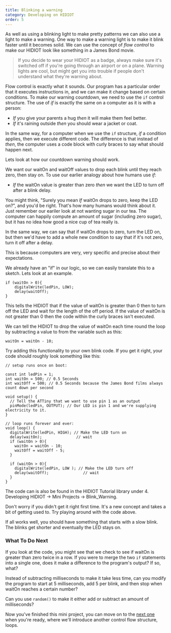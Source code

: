 ```yaml
---
title: Blinking a warning
category: Developing on HIDIOT
order: 5
---
```


As well as using a blinking light to make pretty patterns we can also use a light to make a warning. One way to make a warning light is to make it blink faster until it becomes solid. We can use the concept of *flow control* to make our HIDIOT look like something in a James Bond movie.

> If you decide to wear your HIDIOT as a badge, always make sure it's switched off if you're going through an airport or on a plane. Warning lights are cool, but might get you into trouble if people don't understand what they're warning about.

Flow control is exactly what it sounds. Our program has a particular order that it executes instructions in, and we can make it change based on certain conditions. To make our warning countdown, we need to use the ```if``` control structure. The use of *if* is exactly the same on a computer as it is with a person:

* *If* you give your parents a hug *then* it will make them feel better.
* *If* it's raining outside *then* you should wear a jacket or coat.

In the same way, for a computer when we use the ```if``` structure, *if* a condition applies, then we execute different code. The difference is that instead of *then*, the computer uses a code block with curly braces to say what should happen next.

Lets look at how our countdown warning should work.

We want our waitOn and waitOff values to drop each blink until they reach zero, then stay on. To use our earlier analogy about how humans use *if*:

* *If* the waitOn value is greater than zero *then* we want the LED to turn off after a blink delay.

You might think, "Surely you mean *If* waitOn drops to zero, keep the LED on?", and you'd be right. That's how many humans would think about it. Just remember our eariler look at not wanting sugar in our tea. The computer can happily compute an amount of sugar (including zero sugar), but it has no idea how good a nice cup of tea really is.

In the same way, we can say that if waitOn drops to zero, turn the LED on, but then we'd have to add a whole new condition to say that if it's not zero, turn it off after a delay.

This is because computers are very, very specific and precise about their expectations.

We already have an "if" in our logic, so we can easily translate this to a sketch. Lets look at an example.

	if (waitOn > 0){
		digitalWrite(ledPin, LOW);
		delay(waitOff);
	}

This tells the HIDIOT that if the value of waitOn is greater than 0 then to turn off the LED and wait for the length of the off period. If the value of waitOn is not greater than 0 then the code within the curly braces isn't executed.

We can tell the HIDIOT to drop the value of waitOn each time round the loop by subtracting a value to from the variable such as this:

	waitOn = waitOn - 10;

Try adding this functionality to your own blink code. If you get it right, your code should roughly look something like this:

	// setup runs once on boot:

	const int ledPin = 1;
	int waitOn = 500; // 0.5 Seconds
	int waitOff = 500; // 0.5 Seconds because the James Bond films always count down per second

	void setup() {                
	  // Tell the ATTiny that we want to use pin 1 as an output
	  pinMode(ledPin, OUTPUT); // Our LED is pin 1 and we're supplying electricity to it.
	}

	// loop runs forever and ever:
	void loop() {
	  digitalWrite(ledPin, HIGH); // Make the LED turn on
	  delay(waitOn);               // wait
	  if (waitOn > 0){
	    waitOn = waitOn - 10;
		waitOff = waitOff - 5;
	  }

	  if (waitOn > 0){
	    digitalWrite(ledPin, LOW ); // Make the LED turn off
	    delay(waitOff);               // wait
	  }
	}

The code can is also be found in the HIDIOT Tutorial library under 4. Developing HIDIOT -> Mini Projects -> Blink_Warning.

Don't worry if you didn't get it right first time. It's a new concept and takes a bit of getting used to. Try playing around with the code above.

If all works well, you should have something that starts with a slow blink. The blinks get shorter and eventually the LED stays on.

### What To Do Next

If you look at the code, you might see that we check to see if waitOn is greater than zero twice in a row. If you were to merge the two ```if``` statements into a single one, does it make a difference to the program's output? If so, what?

Instead of subtracting milliseconds to make it take less time, can you modify the program to start at 5 milliseconds, add 5 per blink, and then stop when waitOn reaches a certain number?

Can you use ```random()``` to make it either add or subtract an amount of milliseconds?

Now you've finished this mini project, you can move on to the [next one](/developing_on_hidiot/blinking_codes/) when you're ready, where we'll introduce another control flow structure, loops.
